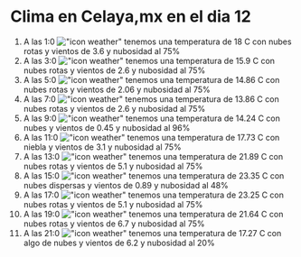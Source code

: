# Clima en Celaya,mx en el dia 12

1. A las 1:0 !["icon weather"](http://openweathermap.org/img/w/04n.png) tenemos una temperatura de 18 C con nubes rotas y  vientos de 3.6 y nubosidad al 75%
1. A las 3:0 !["icon weather"](http://openweathermap.org/img/w/04n.png) tenemos una temperatura de 15.9 C con nubes rotas y  vientos de 2.6 y nubosidad al 75%
1. A las 5:0 !["icon weather"](http://openweathermap.org/img/w/04n.png) tenemos una temperatura de 14.86 C con nubes rotas y  vientos de 2.06 y nubosidad al 75%
1. A las 7:0 !["icon weather"](http://openweathermap.org/img/w/04n.png) tenemos una temperatura de 13.86 C con nubes rotas y  vientos de 2.6 y nubosidad al 75%
1. A las 9:0 !["icon weather"](http://openweathermap.org/img/w/04d.png) tenemos una temperatura de 14.24 C con nubes y  vientos de 0.45 y nubosidad al 96%
1. A las 11:0 !["icon weather"](http://openweathermap.org/img/w/50d.png) tenemos una temperatura de 17.73 C con niebla y  vientos de 3.1 y nubosidad al 75%
1. A las 13:0 !["icon weather"](http://openweathermap.org/img/w/04d.png) tenemos una temperatura de 21.89 C con nubes rotas y  vientos de 5.1 y nubosidad al 75%
1. A las 15:0 !["icon weather"](http://openweathermap.org/img/w/03d.png) tenemos una temperatura de 23.35 C con nubes dispersas y  vientos de 0.89 y nubosidad al 48%
1. A las 17:0 !["icon weather"](http://openweathermap.org/img/w/04d.png) tenemos una temperatura de 23.25 C con nubes rotas y  vientos de 5.1 y nubosidad al 75%
1. A las 19:0 !["icon weather"](http://openweathermap.org/img/w/04n.png) tenemos una temperatura de 21.64 C con nubes rotas y  vientos de 6.7 y nubosidad al 75%
1. A las 21:0 !["icon weather"](http://openweathermap.org/img/w/02n.png) tenemos una temperatura de 17.27 C con algo de nubes y  vientos de 6.2 y nubosidad al 20%
